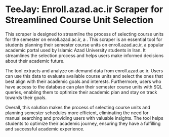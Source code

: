 # TeeJay: Enroll.azad.ac.ir Scraper for Streamlined Course Unit Selection

This scraper is designed to streamline the process of selecting course units for the semester on enroll.azad.ac.ir, a .
This scraper is an essential tool for students planning their semester course units on enroll.azad.ac.ir, a popular academic portal used by Islamic Azad University students in Iran. It streamlines the selection process and helps users make informed decisions about their academic future.

The tool extracts and analyze on-demand data from enroll.azad.ac.ir. Users can use this data to evaluate available course units and select the ones that best align with their academic goals and interests. Furthermore, users who have access to the database can plan their semester course units with SQL queries, enabling them to optimize their academic plan and stay on track towards their goals.

Overall, this solution makes the process of selecting course units and planning semester schedules more efficient, eliminating the need for manual searching and providing users with valuable insights. The tool helps students to optimize their academic journey, ensuring they have a fulfilling and successful academic experience.